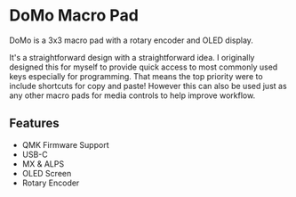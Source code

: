 # DoMo Macro Pad
DoMo is a 3x3 macro pad with a rotary encoder and OLED display.

It's a straightforward design with a straightforward idea. I originally designed this for myself to provide quick access to most commonly used keys especially for programming. That means the top priority were to include shortcuts for copy and paste! However this can also be used just as any other macro pads for media controls to help improve workflow.

## Features
* QMK Firmware Support
* USB-C
* MX & ALPS
* OLED Screen
* Rotary Encoder
